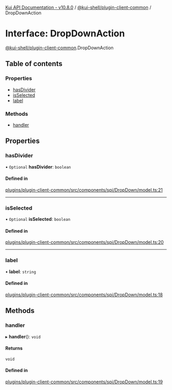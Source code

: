 [Kui API Documentation - v10.8.0](../README.md) / [@kui-shell/plugin-client-common](../modules/kui_shell_plugin_client_common.md) / DropDownAction

# Interface: DropDownAction

[@kui-shell/plugin-client-common](../modules/kui_shell_plugin_client_common.md).DropDownAction

## Table of contents

### Properties

- [hasDivider](kui_shell_plugin_client_common.DropDownAction.md#hasdivider)
- [isSelected](kui_shell_plugin_client_common.DropDownAction.md#isselected)
- [label](kui_shell_plugin_client_common.DropDownAction.md#label)

### Methods

- [handler](kui_shell_plugin_client_common.DropDownAction.md#handler)

## Properties

### hasDivider

• `Optional` **hasDivider**: `boolean`

#### Defined in

[plugins/plugin-client-common/src/components/spi/DropDown/model.ts:21](https://github.com/kubernetes-sigs/kui/blob/kui/plugins/plugin-client-common/src/components/spi/DropDown/model.ts#L21)

---

### isSelected

• `Optional` **isSelected**: `boolean`

#### Defined in

[plugins/plugin-client-common/src/components/spi/DropDown/model.ts:20](https://github.com/kubernetes-sigs/kui/blob/kui/plugins/plugin-client-common/src/components/spi/DropDown/model.ts#L20)

---

### label

• **label**: `string`

#### Defined in

[plugins/plugin-client-common/src/components/spi/DropDown/model.ts:18](https://github.com/kubernetes-sigs/kui/blob/kui/plugins/plugin-client-common/src/components/spi/DropDown/model.ts#L18)

## Methods

### handler

▸ **handler**(): `void`

#### Returns

`void`

#### Defined in

[plugins/plugin-client-common/src/components/spi/DropDown/model.ts:19](https://github.com/kubernetes-sigs/kui/blob/kui/plugins/plugin-client-common/src/components/spi/DropDown/model.ts#L19)

